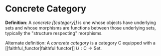 # Concrete Category
**Definition**: A *concrete [[category]]* is one whose objects have underlying sets and whose morphisms are functions between those underlying sets, typically the "structure respecting" morphisms.

Alternate definition: A *concrete category* is a category $\mathsf{C}$ equipped with a [[faithful_functor|faithful functor]] $U: \mathsf{C} \to \mathsf{Set}$.